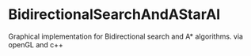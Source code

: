 # BidirectionalSearchAndAStarAI
Graphical implementation for Bidirectional search and A* algorithms. via openGL and c++
